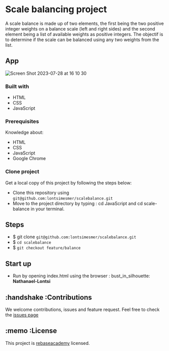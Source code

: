 # Scale balancing project
A scale balance is made up of two elements, the first being the two positive integer weights on a balance scale (left and right sides) and the second element being a list of available weights as positive integers. The objectif is to determine if the scale can be balanced using any two weights from the list.
## App
![Screen Shot 2023-07-28 at 16 10 30](https://github.com/lontsimesmer/scalebalance/assets/116273730/6d658ca4-ad3e-4b02-87f9-e8d90099b5c1)
### Built with
- HTML
- CSS
- JavaScript
### Prerequisites
Knowledge about:
- HTML
- CSS
- JavaScript
- Google Chrome
### Clone project
Get a local copy of this project by following the steps below:
- Clone this repository using `git@github.com:lontsimesmer/scalebalance.git`
- Move to the project directory by typing : cd JavaScript and cd scale-balance in your terminal.
## Steps
- $ git clone `git@github.com:lontsimesmer/scalebalance.git`
- $ `cd scalebalance`
- $ `git checkout feature/balance`
## Start up
- Run by opening index.html using the browser
: bust_in_silhouette: **Nathanael-Lontsi**
## :handshake :Contributions
We welcome contributions, issues and feature request.
Feel free to check the [issues page](https://github.com/lontsimesmer/scalebalance/issues)
## :memo :License
This project is [rebaseacademy](./LICENSE) licensed.
